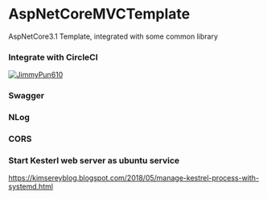 # AspNetCoreMVCTemplate
AspNetCore3.1 Template, integrated with some common library

### Integrate with CircleCI
[![JimmyPun610](https://circleci.com/gh/JimmyPun610/AspNetCoreMVCTemplate.svg?style=svg)](https://circleci.com/)

### Swagger
### NLog
### CORS


### Start Kesterl web server as ubuntu service
https://kimsereyblog.blogspot.com/2018/05/manage-kestrel-process-with-systemd.html
